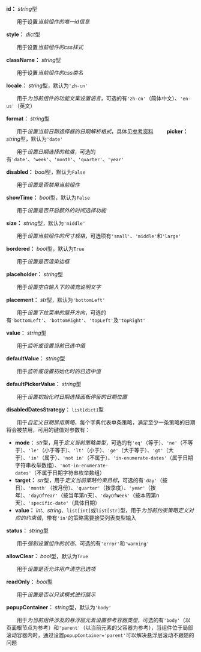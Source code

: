 **id：** *string*型

　　用于设置*当前组件的唯一id信息*

**style：** *dict*型

　　用于设置*当前组件的css样式*

**className：** *string*型

　　用于设置*当前组件的css类名*

**locale：** *string*型，默认为`'zh-cn'`

　　用于*为当前组件的功能文案设置语言*，可选的有`'zh-cn'`（简体中文）、`'en-us'`（英文）

**format：** *string*型

　　用于*设置当前日期选择框的日期解析格式*，具体见[参考资料](https://momentjscom.readthedocs.io/en/latest/moment/04-displaying/01-format/)
　　
**picker：** *string*型，默认为`'date'`

　　用于*设置日期选择的粒度*，可选的有`'date'`、`'week'`、`'month'`、`'quarter'`、`'year'`

**disabled：** *bool*型，默认为`False`

　　用于*设置是否禁用当前组件*

**showTime：** *bool*型，默认为`False`

　　用于*设置是否开启额外的时间选择功能*

**size：** *string*型，默认为`'middle'`

　　用于*设置当前组件的尺寸规格*，可选项有`'small'`、`'middle'`和`'large'`

**bordered：** *bool*型，默认为`True`

　　用于*设置是否渲染边框*

**placeholder：** *string*型

　　用于*设置空白输入下的填充说明文字*

**placement：** *str*型，默认为`'bottomLeft'`

　　用于*设置下拉菜单的展开方向*，可选的有`'bottomLeft'`、`'bottomRight'`、`'topLeft'`及`'topRight'`

**value：** *string*型

　　用于*监听或设置当前已选中值*

**defaultValue：** *string*型

　　用于*监听或设置初始化时的已选中值*

**defaultPickerValue：** *string*型

　　用于*设置初始化时日期选择面板停留的日期位置*

**disabledDatesStrategy：** `list[dict]`型

　　用于*自定义日期禁用策略*，每个字典代表单条策略，满足至少一条策略的日期将会被禁用，可用的键值对参数有：

- **mode：** *str*型，用于*定义当前策略类型*，可选的有`'eq'`（等于）、`'ne'`（不等于）、`'le'`（小于等于）、`'lt'`（小于）、`'ge'`（大于等于）、`'gt'`（大于）、`'in'`（属于）、`'not in'`（不属于）、`'in-enumerate-dates'`（属于日期字符串枚举数组）、`'not-in-enumerate-dates'`（不属于日期字符串枚举数组）
- **target：** *str*型，用于*定义当前策略约束目标*，可选的有`'day'`（按日）、`'month'`（按月份）、`'quarter'`（按季度）、`'year'`（按年）、`'dayOfYear'`（按当年第n天）、`'dayOfWeek'`（按本周第n天）、`'specific-date'`（具体日期）
- **value：** *int*、*string*、`list[int]`或`list[str]`型，用于*为当前约束策略定义对应的约束值*，带有`'in'`的策略需要接受列表类型输入

**status：** *string*型

　　用于*强制设置组件的状态*，可选的有`'error'`和`'warning'`

**allowClear：** *bool*型，默认为`True`

　　用于*设置是否允许用户清空已选项*

**readOnly：** *bool*型

　　用于*设置是否以只读模式进行展示*

**popupContainer：** *string*型，默认为`'body'`

　　用于*为当前组件涉及的悬浮层元素设置参考容器类型*，可选的有`'body'`（以页面根节点为参考）和`'parent'`（以当前元素的父容器为参考），当组件位于局部滚动容器内时，通过设置`popupContainer='parent'`可以解决悬浮层滚动不跟随的问题